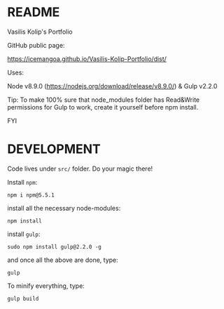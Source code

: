 # README

Vasilis Kolip's Portfolio

GitHub public page:

https://icemangoa.github.io/Vasilis-Kolip-Portfolio/dist/

Uses:

Node v8.9.0 (https://nodejs.org/download/release/v8.9.0/) & Gulp v2.2.0

Tip: To make 100% sure that node_modules folder has Read&Write permissions for Gulp to work, create it yourself before npm install.

FYI

# DEVELOPMENT

Code lives under `src/` folder. Do your magic there! 

Install `npm`:

```
npm i npm@5.5.1
```

install all the necessary node-modules:

```
npm install
```

install `gulp`:

```
sudo npm install gulp@2.2.0 -g
```

and once all the above are done, type:

```
gulp
```

To minify everything, type:

```
gulp build
```

